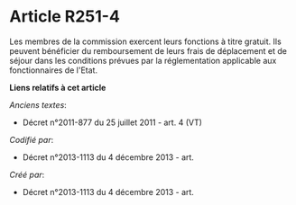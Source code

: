 # Article R251-4

Les membres de la commission exercent leurs fonctions à titre gratuit. Ils peuvent bénéficier du remboursement de leurs frais
de déplacement et de séjour dans les conditions prévues par la réglementation applicable aux fonctionnaires de l'Etat.

**Liens relatifs à cet article**

_Anciens textes_:

  - Décret n°2011-877 du 25 juillet 2011 - art. 4 (VT)

_Codifié par_:

  - Décret n°2013-1113 du 4 décembre 2013 - art.

_Créé par_:

  - Décret n°2013-1113 du 4 décembre 2013 - art.
